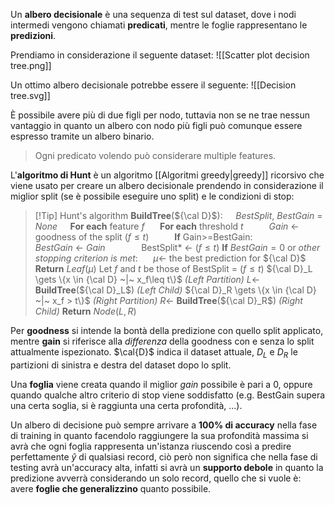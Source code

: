 Un **albero decisionale** è una sequenza di test sul dataset, dove i nodi intermedi vengono chiamati **predicati**, mentre le foglie rappresentano le **predizioni**.

Prendiamo in considerazione il seguente dataset:
![[Scatter plot decision tree.png]]

Un ottimo albero decisionale potrebbe essere il seguente:
![[Decision tree.svg]]

È possibile avere più di due figli per nodo, tuttavia non se ne trae nessun vantaggio in quanto un albero con nodo più figli può comunque essere espresso tramite un albero binario.
>Ogni predicato volendo può considerare multiple features.

L'**algoritmo di Hunt** è un algoritmo [[Algoritmi greedy|greedy]] ricorsivo che viene usato per creare un albero decisionale prendendo in considerazione il miglior split (se è possibile eseguire uno split) e le condizioni di stop:

>[!Tip] Hunt's algorithm
>**BuildTree**(${\cal D}$):
$\quad$*BestSplit*, *BestGain* = *None*
$\quad$**For each** feature $f$
$\quad$ **For each** threshold $t$
$\quad\quad$ *Gain* $\gets$ goodness of the split $(f \leq t)$
$\quad\quad$ **If** Gain>=BestGain:
$\quad\quad\quad$ *BestGain* $\gets$ *Gain*
$\quad\quad\quad$ BestSplit* $\gets$ $(f \leq t)$
**If** *BestGain*$=0$ or *other stopping criterion is met*:
$\quad$ $\mu \gets$ the best prediction for ${\cal D}$
$\quad$ **Return** $Leaf(\mu)$
Let $f$ and $t$ be those of BestSplit = $(f \leq t)$
${\cal D}_L \gets \{x \in {\cal D} ~|~ x_f\leq t\}$ *(Left Partition)*
$L \gets$  **BuildTree**(${\cal D}_L$) *(Left Child)*
${\cal D}_R \gets \{x \in {\cal D} ~|~ x_f > t\}$ *(Right Partition)*
$R \gets$  **BuildTree**(${\cal D}_R$) *(Right Child)*
**Return** $Node(L,R)$

Per **goodness** si intende la bontà della predizione con quello split applicato, mentre **gain** si riferisce alla _differenza_ della goodness con e senza lo split attualmente ispezionato.
$\cal{D}$ indica il dataset attuale, $D_L$ e $D_R$ le partizioni di sinistra e destra del dataset dopo lo split.

Una **foglia** viene creata quando il miglior _gain_ possibile è pari a $0$, oppure quando qualche altro criterio di stop viene soddisfatto (e.g. BestGain supera una certa soglia, si è raggiunta una certa profondità, ...).

Un albero di decisione può sempre arrivare a **$100\%$ di accuracy** nella fase di training in quanto facendolo raggiungere la sua profondità massima si avrà che ogni foglia rappresenta un'istanza riuscendo così a predire perfettamente $\hat y$ di qualsiasi record, ciò però non significa che nella fase di testing avrà un'accuracy alta, infatti si avrà un **supporto debole** in quanto la predizione avverrà considerando un solo record, quello che si vuole è: avere **foglie che generalizzino** quanto possibile.

